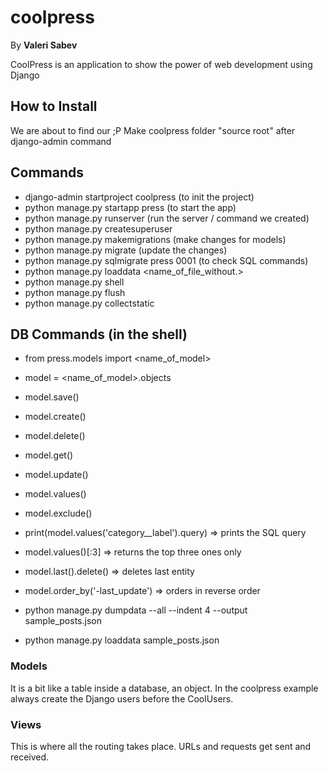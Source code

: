 # coolpress
By **Valeri Sabev**

CoolPress is an application to show the power of web development using Django

## How to Install
We are about to find our ;P
Make coolpress folder "source root" after django-admin command

## Commands
* django-admin startproject coolpress (to init the project)
* python manage.py startapp press (to start the app)
* python manage.py runserver (run the server / command we created)
* python manage.py createsuperuser
* python manage.py makemigrations (make changes for models)
* python manage.py migrate (update the changes)
* python manage.py sqlmigrate press 0001 (to check SQL commands)
* python manage.py loaddata <name_of_file_without.\>
* python manage.py shell
* python manage.py flush 
* python manage.py collectstatic

## DB Commands (in the shell)
* from press.models import <name_of_model>
* model = <name_of_model>.objects
* model.save()
* model.create()
* model.delete()
* model.get()
* model.update()
* model.values()
* model.exclude()

* print(model.values('category__label').query) => prints the SQL query
* model.values()[:3] => returns the top three ones only
* model.last().delete() => deletes last entity
* model.order_by('-last_update') => orders in reverse order

* python manage.py dumpdata --all --indent 4 --output sample_posts.json
* python manage.py loaddata sample_posts.json

### Models
It is a bit like a table inside a database, an object.
In the coolpress example always create the Django users before the CoolUsers.

### Views
This is where all the routing takes place.
URLs and requests get sent and received.